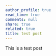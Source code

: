 ```yaml
---
author_profile: true
read_time: true
comments: null
share: true
related: true
title: test post
---
```


This is a test post